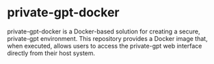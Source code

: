 # private-gpt-docker
private-gpt-docker is a Docker-based solution for creating a secure, private-gpt environment. This repository provides a Docker image that, when executed, allows users to access the private-gpt web interface directly from their host system.
